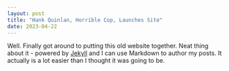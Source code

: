 ```yaml
---
layout: post
title: "Hank Quinlan, Horrible Cop, Launches Site"
date: 2023-04-22
---
```


Well. Finally got around to putting this old website together. Neat thing about it - powered by [Jekyll](http://jekyllrb.com) and I can use Markdown to author my posts. It actually is a lot easier than I thought it was going to be.

